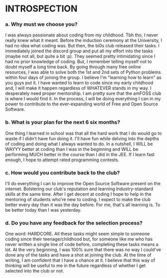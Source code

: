 # **INTROSPECTION**

### **a. Why must we choose you?**

I was always passionate about coding from my childhood. Tbh tho,  I never really knew what it meant. Before the induction ceremony at the University, I had no idea what coding was. But then, the bi0s club released their tasks. I immediately joined the discord group and put all my effort into the tasks (maybe not all, but quite a bit :p). They seemed pretty intimidating since I had no prior knowledge of coding. But, I remember telling myself not to doubt myself a long time back. By going through many free online resources, I was able to solve both the 1st and 2nd sets of Python problems within four days of joining the group. I believe I'm "learning how to learn" as you guys put it. I have wanted to learn to code since my early childhood and, I will make it happen regardless of WHATEVER stands in my way. I desperately need proper mentorship. I am pretty sure that the amFOSS club is where I would find it. In the process, I will be doing everything I can in my power to contribute to the ever-expanding world of Free and Open Source Software.

### **b. What is your plan for the next 6 six months?**

One thing I learned in school was that all the hard work that I do would go to waste if I didn't have fun doing it. I'll have fun while delving into the depths of coding and doing what I always wanted to do. In a nutshell, I WILL be WAYYY better at coding than I was in the beginning and WILL be performing MUCH better in the course than I did in the JEE. If I learn fast enough, I hope to attempt rated programming contests.

### **c. How would you contribute back to the club?**

I'll do everything I can to improve the Open Source Software present on the internet. Bolstering our club's reputation and learning Industry-standard skills at the same time. After I get decent at coding I hope to help in the mentoring of students who're new to coding. I expect to make the club better every day than it was the day before. For me, that's all learning is. To be better today than I was yesterday.

### **d. Do you have any feedback for the selection process?**

One word: HARDCORE. All these tasks might seem simple to someone coding since their teenage/childhood but, for someone like me who has never written a single line of code before, completing these tasks means a lot. At the very beginning, I was 100% sure that there was no way I could've done any of the tasks and have a shot at joining the club. At the time of writing, I am confident that I have a chance at it. I believe that this way of thinking will be useful to me in the future regardless of whether I get selected into the club or not.
